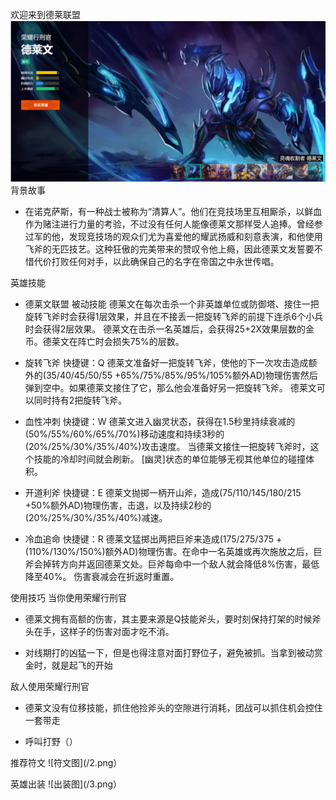 欢迎来到德莱联盟
![背景图](/1.png)
背景故事
- 在诺克萨斯，有一种战士被称为“清算人”。他们在竞技场里互相厮杀，以鲜血作为赌注进行力量的考验，不过没有任何人能像德莱文那样受人追捧。曾经参过军的他，发现竞技场的观众们尤为喜爱他的耀武扬威和刻意表演，和他使用飞斧的无匹技艺。这种狂傲的完美带来的赞叹令他上瘾，因此德莱文发誓要不惜代价打败任何对手，以此确保自己的名字在帝国之中永世传唱。


英雄技能
- 德莱文联盟 被动技能
德莱文在每次击杀一个非英雄单位或防御塔、接住一把旋转飞斧时会获得1层效果，并且在不接丢一把旋转飞斧的前提下连杀6个小兵时会获得2层效果。 德莱文在击杀一名英雄后，会获得25+2X效果层数的金币。德莱文在阵亡时会损失75%的层数。

- 旋转飞斧 快捷键：Q
德莱文准备好一把旋转飞斧，使他的下一次攻击造成额外的(35/40/45/50/55 +65%/75%/85%/95%/105%额外AD)物理伤害然后弹到空中。如果德莱文接住了它，那么他会准备好另一把旋转飞斧。 德莱文可以同时持有2把旋转飞斧。

- 血性冲刺 快捷键：W
德莱文进入幽灵状态，获得在1.5秒里持续衰减的(50%/55%/60%/65%/70%)移动速度和持续3秒的(20%/25%/30%/35%/40%)攻击速度。 当德莱文接住一把旋转飞斧时，这个技能的冷却时间就会刷新。 [幽灵]状态的单位能够无视其他单位的碰撞体积。

- 开道利斧 快捷键：E
德莱文抛掷一柄开山斧，造成(75/110/145/180/215 +50%额外AD)物理伤害，击退，以及持续2秒的(20%/25%/30%/35%/40%)减速。

- 冷血追命 快捷键：R
德莱文猛掷出两把巨斧来造成(175/275/375 +(110%/130%/150%)额外AD)物理伤害。在命中一名英雄或再次施放之后，巨斧会掉转方向并返回德莱文处。巨斧每命中一个敌人就会降低8%伤害，最低降至40%。 伤害衰减会在折返时重置。


使用技巧
当你使用荣耀行刑官
- 德莱文拥有高额的伤害，其主要来源是Q技能斧头，要时刻保持打架的时候斧头在手，这样子的伤害对面才吃不消。

- 对线期打的凶猛一下，但是也得注意对面打野位子，避免被抓。当拿到被动赏金时，就是起飞的开始

敌人使用荣耀行刑官
- 德莱文没有位移技能，抓住他捡斧头的空隙进行消耗，团战可以抓住机会控住一套带走

- 呼叫打野（）

推荐符文
![符文图](/2.png）

英雄出装
![出装图](/3.png）



